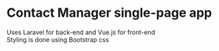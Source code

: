 # Contact Manager single-page app 
Uses Laravel for back-end and Vue.js for front-end \
Styling is done using Bootstrap css
